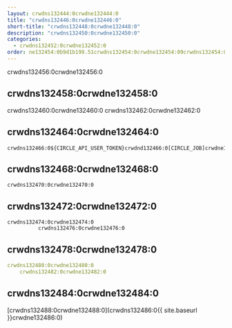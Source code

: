 ```yaml
---
layout: crwdns132444:0crwdne132444:0
title: "crwdns132446:0crwdne132446:0"
short-title: "crwdns132448:0crwdne132448:0"
description: "crwdns132450:0crwdne132450:0"
categories:
  - crwdns132452:0crwdne132452:0
order: ne132454:0b9d1b199.51crwdns132454:0crwdne132454:09crwdns132454:0crwdne132454:0361crwdns132454:0crwdne132454:0
---
```

crwdns132456:0crwdne132456:0

## crwdns132458:0crwdne132458:0

crwdns132460:0crwdne132460:0 crwdns132462:0crwdne132462:0

## crwdns132464:0crwdne132464:0

    crwdns132466:0${CIRCLE_API_USER_TOKEN}crwdnd132466:0[CIRCLE_JOB]crwdne132466:0
    

## crwdns132468:0crwdne132468:0

    crwdns132470:0crwdne132470:0
    

## crwdns132472:0crwdne132472:0

    crwdns132474:0crwdne132474:0
              crwdns132476:0crwdne132476:0
    

## crwdns132478:0crwdne132478:0

```yaml
crwdns132480:0crwdne132480:0
    crwdns132482:0crwdne132482:0
```

## crwdns132484:0crwdne132484:0

[crwdns132488:0crwdne132488:0](crwdns132486:0{{ site.baseurl }}crwdne132486:0)
